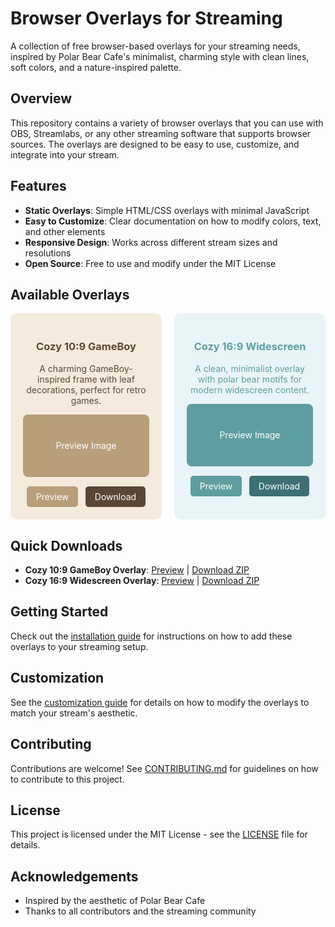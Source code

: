 # Browser Overlays for Streaming

A collection of free browser-based overlays for your streaming needs, inspired by Polar Bear Cafe's minimalist, charming style with clean lines, soft colors, and a nature-inspired palette.

## Overview

This repository contains a variety of browser overlays that you can use with OBS, Streamlabs, or any other streaming software that supports browser sources. The overlays are designed to be easy to use, customize, and integrate into your stream.

## Features

- **Static Overlays**: Simple HTML/CSS overlays with minimal JavaScript
- **Easy to Customize**: Clear documentation on how to modify colors, text, and other elements
- **Responsive Design**: Works across different stream sizes and resolutions
- **Open Source**: Free to use and modify under the MIT License

## Available Overlays

<div style="display: grid; grid-template-columns: repeat(2, 1fr); gap: 20px; margin-bottom: 30px;">
  <div style="display: block; padding: 20px; border-radius: 10px; background-color: #F5EBDC; color: #5B4636; text-align: center;">
    <h3>Cozy 10:9 GameBoy</h3>
    <p>A charming GameBoy-inspired frame with leaf decorations, perfect for retro games.</p>
    <div style="background-color: #B89F7A; height: 100px; border-radius: 8px; margin: 10px 0; display: flex; align-items: center; justify-content: center; color: white;">Preview Image</div>
    <div style="display: flex; justify-content: space-around; margin-top: 15px;">
      <a href="overlays/cozy 10-9 aspect ratio/overlay.html" style="background-color: #B89F7A; color: white; text-decoration: none; padding: 8px 15px; border-radius: 5px;">Preview</a>
      <a href="releases/cozy-10-9-aspect-ratio.zip" style="background-color: #5B4636; color: white; text-decoration: none; padding: 8px 15px; border-radius: 5px;">Download</a>
    </div>
  </div>
  
  <div style="display: block; padding: 20px; border-radius: 10px; background-color: #E8F4F5; color: #5f9ea0; text-align: center;">
    <h3>Cozy 16:9 Widescreen</h3>
    <p>A clean, minimalist overlay with polar bear motifs for modern widescreen content.</p>
    <div style="background-color: #5f9ea0; height: 100px; border-radius: 8px; margin: 10px 0; display: flex; align-items: center; justify-content: center; color: white;">Preview Image</div>
    <div style="display: flex; justify-content: space-around; margin-top: 15px;">
      <a href="overlays/cozy 16-9 aspect ratio/overlay.htm" style="background-color: #5f9ea0; color: white; text-decoration: none; padding: 8px 15px; border-radius: 5px;">Preview</a>
      <a href="releases/cozy-16-9-aspect-ratio.zip" style="background-color: #3d6f73; color: white; text-decoration: none; padding: 8px 15px; border-radius: 5px;">Download</a>
    </div>
  </div>
</div>

## Quick Downloads

- **Cozy 10:9 GameBoy Overlay**: [Preview](overlays/cozy%2010-9%20aspect%20ratio/overlay.html) | [Download ZIP](releases/cozy-10-9-aspect-ratio.zip)
- **Cozy 16:9 Widescreen Overlay**: [Preview](overlays/cozy%2016-9%20aspect%20ratio/overlay.htm) | [Download ZIP](releases/cozy-16-9-aspect-ratio.zip)

## Getting Started

Check out the [installation guide](docs/installation.md) for instructions on how to add these overlays to your streaming setup.

## Customization

See the [customization guide](docs/customization.md) for details on how to modify the overlays to match your stream's aesthetic.

## Contributing

Contributions are welcome! See [CONTRIBUTING.md](CONTRIBUTING.md) for guidelines on how to contribute to this project.

## License

This project is licensed under the MIT License - see the [LICENSE](LICENSE) file for details.

## Acknowledgements

- Inspired by the aesthetic of Polar Bear Cafe
- Thanks to all contributors and the streaming community
